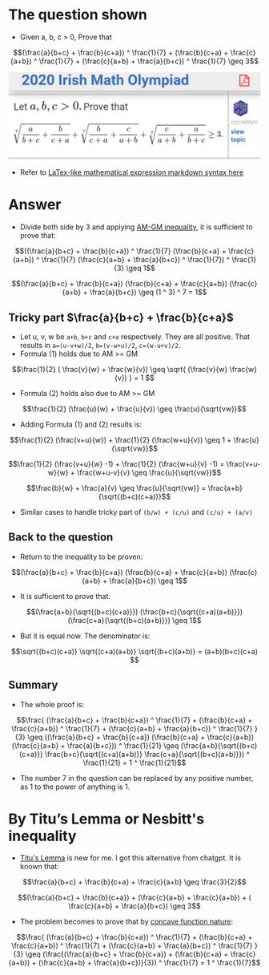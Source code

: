 # The question shown
- Given a, b, c > 0, Prove that
```math
(\frac{a}{b+c} + \frac{b}{c+a}) ^ \frac{1}{7} + (\frac{b}{c+a} + \frac{c}{a+b}) ^ \frac{1}{7} + (\frac{c}{a+b} + \frac{a}{b+c}) ^ \frac{1}{7} \geq 3
```
![Alt the question in image](olympiad_irish_math_2020.jpg)
- Refer to [LaTex-like mathematical expression markdown syntax here](https://docs.github.com/en/get-started/writing-on-github/working-with-advanced-formatting/writing-mathematical-expressions)

# Answer
- Divide both side by 3 and applying [AM-GM inequality](https://en.wikipedia.org/wiki/AM%E2%80%93GM_inequality), it is sufficient to prove that:

```math
((\frac{a}{b+c} + \frac{b}{c+a}) ^ \frac{1}{7}  (\frac{b}{c+a} + \frac{c}{a+b}) ^ \frac{1}{7}  (\frac{c}{a+b} + \frac{a}{b+c}) ^ \frac{1}{7}) ^ \frac{1}{3} \geq 1
```
```math
(\frac{a}{b+c} + \frac{b}{c+a})  (\frac{b}{c+a} + \frac{c}{a+b}) (\frac{c}{a+b} + \frac{a}{b+c}) \geq (1 ^ 3) ^ 7 = 1
```

## Tricky part $`\frac{a}{b+c} + \frac{b}{c+a}`$
- Let u, v, w be `a+b`, `b+c` and `c+a` respectively. They are all positive. That results in `a=(u-v+w)/2`, `b=(v-w+u)/2`, `c=(w-u+v)/2`.
- Formula (1) holds due to AM >= GM
```math
\frac{1}{2} ( \frac{v}{w} + \frac{w}{v}) \geq \sqrt{ (\frac{v}{w} \frac{w}{v}) } = 1 
```
- Formula (2) holds also due to AM >= GM
```math
\frac{1}{2} (\frac{u}{w} + \frac{u}{v}) \geq \frac{u}{\sqrt{vw}}
```
- Adding Formula (1) and (2) results is:

```math
\frac{1}{2} (\frac{v+u}{w}) + \frac{1}{2} (\frac{w+u}{v}) \geq 1 + \frac{u}{\sqrt{vw}}
```
```math
\frac{1}{2} (\frac{v+u}{w} -1) + \frac{1}{2} (\frac{w+u}{v} -1) = \frac{v+u-w}{w} + \frac{w+u-v}{v} \geq \frac{u}{\sqrt{vw}}
```
```math
\frac{b}{w} + \frac{a}{v} \geq \frac{u}{\sqrt{vw}} = \frac{a+b}{\sqrt{(b+c)(c+a)}}
```
- Similar cases to handle tricky part of `(b/w) + (c/u)` and `(c/u) + (a/v)`

## Back to the question
- Return to the inequality to be proven:
```math
(\frac{a}{b+c} + \frac{b}{c+a})  (\frac{b}{c+a} + \frac{c}{a+b}) (\frac{c}{a+b} + \frac{a}{b+c}) \geq 1
```
- It is sufficient to prove that:
```math
(\frac{a+b}{\sqrt{(b+c)(c+a)}})  (\frac{b+c}{\sqrt{(c+a)(a+b)}})  (\frac{c+a}{\sqrt{(b+c)(a+b)}}) \geq 1
```

- But it is equal now. The denominator is:
```math
\sqrt{(b+c)(c+a)} \sqrt{(c+a)(a+b)} \sqrt{(b+c)(a+b)} = (a+b)(b+c)(c+a) 
```

## Summary
- The whole proof is:
```math
\frac{ (\frac{a}{b+c} + \frac{b}{c+a}) ^ \frac{1}{7} + (\frac{b}{c+a} + \frac{c}{a+b}) ^ \frac{1}{7} + (\frac{c}{a+b} + \frac{a}{b+c}) ^ \frac{1}{7} }{3}
\geq ((\frac{a}{b+c} + \frac{b}{c+a}) (\frac{b}{c+a} + \frac{c}{a+b}) (\frac{c}{a+b} + \frac{a}{b+c})) ^ \frac{1}{21}
\geq (\frac{a+b}{\sqrt{(b+c)(c+a)}} \frac{b+c}{\sqrt{(c+a)(a+b)}} \frac{c+a}{\sqrt{(b+c)(a+b)}}) ^ \frac{1}{21}
= 1 ^ \frac{1}{21}
```

- The number 7 in the question can be replaced by any positive number, as 1 to the power of anything is 1.

# By Titu’s Lemma or Nesbitt's inequality
- [Titu's Lemma](https://en.wikipedia.org/wiki/Titu%27s_lemma) is new for me. I got this alternative from chatgpt. It is known that:
```math
\frac{a}{b+c} + \frac{b}{c+a} + \frac{c}{a+b} \geq \frac{3}{2}
```
```math
(\frac{a}{b+c} + \frac{b}{c+a}) + (\frac{c}{a+b} + \frac{c}{a+b}) + ( \frac{c}{a+b} + \frac{a}{b+c}) \geq 3
```
- The problem becomes to prove that by [concave function nature](https://en.wikipedia.org/wiki/Concave_function): 
```math
\frac{ (\frac{a}{b+c} + \frac{b}{c+a}) ^ \frac{1}{7} + (\frac{b}{c+a} + \frac{c}{a+b}) ^ \frac{1}{7} + (\frac{c}{a+b} + \frac{a}{b+c}) ^ \frac{1}{7} }{3}
\geq (\frac{(\frac{a}{b+c} + \frac{b}{c+a}) + (\frac{b}{c+a} + \frac{c}{a+b}) + (\frac{c}{a+b} + \frac{a}{b+c})}{3}) ^ \frac{1}{7} = 1 ^ \frac{1}{7}
```

